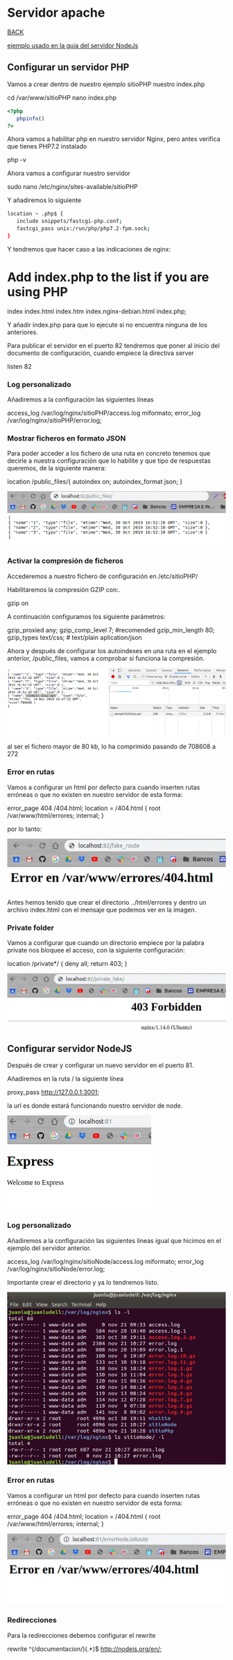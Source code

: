 # Servidor apache

[BACK](../README.md)

[ejemplo usado en la guia del servidor NodeJs](https://github.com/juanlubel/git-flow-nodeJs)

## Configurar un servidor PHP

Vamos a crear dentro de nuestro ejemplo sitioPHP nuestro index.php

   cd /var/www/sitioPHP
   nano index.php
  
```php
<?php
   phpinfo()
?>
```

Ahora vamos a habilitar php en nuestro servidor Nginx, pero antes verifica que tienes PHP7.2 instalado
  
   php -v
  
Ahora vamos a configurar nuestro servidor

   sudo nano /etc/nginx/sites-available/sitioPHP
  
Y añadiremos lo siguiente

``` bash
location ~ .php$ {
   include snippets/fastcgi-php.conf;
   fastcgi_pass unix:/run/php/php7.2-fpm.sock;
}
```

Y tendremos que hacer caso a las indicaciones de nginx:

# Add index.php to the list if you are using PHP

   index index.html index.htm index.nginx-debian.html index.php;

Y añadir index.php para que lo ejecute si no encuentra ninguna de los anteriores.

Para publicar el servidor en el puerto 82 tendremos que poner al inicio del documento de configuración, cuando empiece la directiva server

   listen 82

### Log personalizado

Añadiremos a la configuración las siguientes líneas

   access_log /var/log/nginx/sitioPHP/access.log miformato;
   error_log /var/log/nginx/sitioPHP/error.log;

### Mostrar ficheros en formato JSON

Para poder acceder a los fichero de una ruta en concreto tenemos que decirle a nuestra configuración que lo habilite y que tipo de respuestas queremos, de la siguiente manera:

   location /public_files/{
       autoindex on;
       autoindex_format json;
   }

![](./imagenes/public_files.png)

### Activar la compresión de ficheros

Accederemos a nuestro fichero de configuración en /etc/sitioPHP/

Habilitaremos la compresión GZIP con:.

   gzip on

A continuación configuramos los siguiente parámetros:

   gzip_proxied any;
   gzip_comp_level 7; #recomended
   gzip_min_length 80;
   gzip_types text/css; # text/plain aplication/json

Ahora y después de configurar los autoindexes en una ruta en el ejemplo anterior, /public_files, vamos a comprobar si funciona la compresión.

![](./imagenes/ejemploGzip.png)

al ser el fichero mayor de 80 kb, lo ha comprimido pasando de 708608 a 272

### Error en rutas

Vamos a configurar un html por defecto para cuando inserten rutas erróneas o que no existen en nuestro servidor de esta forma:

   error_page 404 /404.html;
   location = /404.html {
           root /var/www/html/errores;
           internal;
   }

por lo tanto:

![](./imagenes/fake_routes.png)

Antes hemos tenido que crear el directorio ../html/errores y dentro un archivo index.html con el mensaje que podemos ver en la imagen.

### Private folder
 
Vamos a configurar que cuando un directorio empiece por la palabra private nos bloquee el acceso, con la siguiente configuración:

   location /private*/ {
           deny all;
           return 403;
   }

![](./imagenes/private_test.png)

## Configurar servidor NodeJS

Después de crear y configurar un nuevo servidor en el puerto 81.

Añadiremos en la ruta / la siguiente línea

   proxy_pass http://127.0.0.1:3001;

la url es donde estará funcionando nuestro servidor de node.

![](./imagenes/nodejs.png)

### Log personalizado

Añadiremos a la configuración las siguientes líneas igual que hicimos en el ejemplo del servidor anterior.

   access_log /var/log/nginx/sitioNode/access.log miformato;
   error_log /var/log/nginx/sitioNode/error.log;

Importante crear el directorio y ya lo tendremos listo.

![](./imagenes/errorLog.png)

### Error en rutas

Vamos a configurar un html por defecto para cuando inserten rutas erróneas o que no existen en nuestro servidor de esta forma:

   error_page 404 /404.html;
   location = /404.html {
           root /var/www/html/errores;
           internal;
   }

![](./imagenes/error_node.png)

### Redirecciones

Para la redirecciones debemos configurar el rewrite

   rewrite ^(/documentacion/)(.*)$ http://nodejs.org/en/;